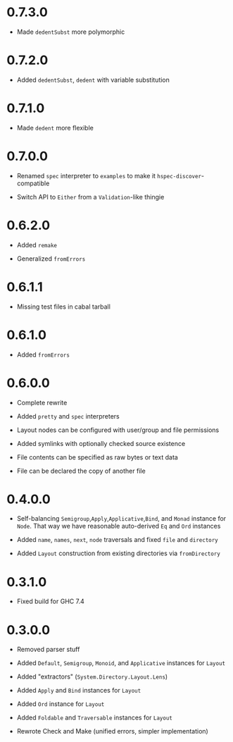 0.7.3.0
=======

  * Made `dedentSubst` more polymorphic

0.7.2.0
=======

  * Added `dedentSubst`, `dedent` with variable substitution

0.7.1.0
=======

  * Made `dedent` more flexible

0.7.0.0
=======

  * Renamed `spec` interpreter to `examples` to make it `hspec-discover`-compatible

  * Switch API to `Either` from a `Validation`-like thingie

0.6.2.0
=======

  * Added `remake`

  * Generalized `fromErrors`

0.6.1.1
=======

  * Missing test files in cabal tarball

0.6.1.0
=======

  * Added `fromErrors`

0.6.0.0
=======

  * Complete rewrite

  * Added `pretty` and `spec` interpreters

  * Layout nodes can be configured with user/group and file permissions

  * Added symlinks with optionally checked source existence

  * File contents can be specified as raw bytes or text data

  * File can be declared the copy of another file

0.4.0.0
=======

  * Self-balancing `Semigroup`,`Apply`,`Applicative`,`Bind`, and `Monad` instance for `Node`.
    That way we have reasonable auto-derived `Eq` and `Ord` instances

  * Added `name`, `names`, `next`, `node` traversals and fixed `file` and `directory`

  * Added `Layout` construction from existing directories via `fromDirectory`

0.3.1.0
=======

  * Fixed build for GHC 7.4

0.3.0.0
=======

  * Removed parser stuff

  * Added `Default`, `Semigroup`, `Monoid`, and `Applicative` instances for `Layout`

  * Added "extractors" (`System.Directory.Layout.Lens`)

  * Added `Apply` and `Bind` instances for `Layout`

  * Added `Ord` instance for `Layout`

  * Added `Foldable` and `Traversable` instances for `Layout`

  * Rewrote Check and Make (unified errors, simpler implementation)
